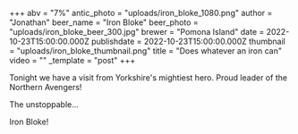 +++
abv = "7%"
antic_photo = "uploads/iron_bloke_1080.png"
author = "Jonathan"
beer_name = "Iron Bloke"
beer_photo = "uploads/iron_bloke_beer_300.jpg"
brewer = "Pomona Island"
date = 2022-10-23T15:00:00.000Z
publishdate = 2022-10-23T15:00:00.000Z
thumbnail = "uploads/iron_bloke_thumbnail.png"
title = "Does whatever an iron can"
video = ""
_template = "post"
+++

Tonight we have a visit from Yorkshire's mightiest hero. Proud leader of the Northern Avengers!

The unstoppable...

Iron Bloke!
